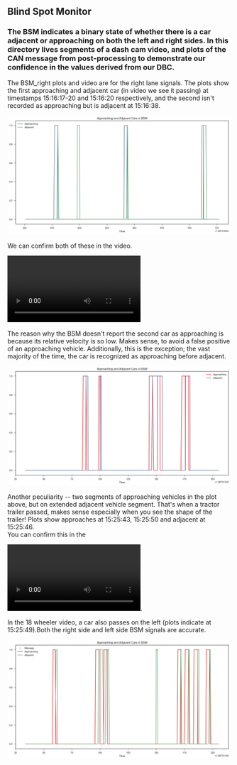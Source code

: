 ## Blind Spot Monitor

### The BSM indicates a binary state of whether there is a car adjacent or approaching on both the left and right sides. In this directory lives segments of a dash cam video, and plots of the CAN message from post-processing to demonstrate our confidence in the values derived from our DBC.

<p>The BSM_right plots and video are for the right lane signals. The plots show the first approaching and adjacent car (in video we see it passing) at timestamps 15:16:17-20 and 15:16:20 respectively, and the second isn't recorded as approaching but is adjacent at 15:16:38.</p>

![BSM](BSM_right.png)

<p>We can confirm both of these in the video.</p>

![Video Link](BSM_right_480p.mov)

<p>The reason why the BSM doesn't report the second car as approaching is because its relative velocity is so low. Makes sense, to avoid a false positive of an approaching vehicle. Additionally, this is the exception; the vast majority of the time, the car is recognized as approaching before adjacent.</p>

![BSM](right_18wheeler_bsm.png)

<p>Another peculiarity -- two segments of approaching vehicles in the plot above, but on extended adjacent vehicle segment. That's when a tractor trailer passed, makes sense especially when you see the shape of the trailer! Plots show approaches at 15:25:43, 15:25:50 and adjacent at 15:25:46. <br>
You can confirm this in the </p>

![18 wheeler video](18wheeler_bsm_480p.mov).

<p>In the 18 wheeler video, a car also passes on the left (plots indicate at 15:25:49).Both the right side and left side BSM signals are accurate.</p>

![bsm](left_18wheeler_bsm.png)
